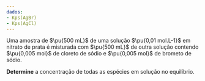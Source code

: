 ```yaml
---
dados:
- Kps(AgBr)
- Kps(AgCl)
---
```


Uma amostra de $\pu{500 mL}$ de uma solução $\pu{0,01 mol.L-1}$ em nitrato de prata é misturada com $\pu{500 mL}$ de outra solução contendo $\pu{0,005 mol}$ de cloreto de sódio e $\pu{0,005 mol}$ de brometo de sódio.

**Determine** a concentração de todas as espécies em solução no equilíbrio.